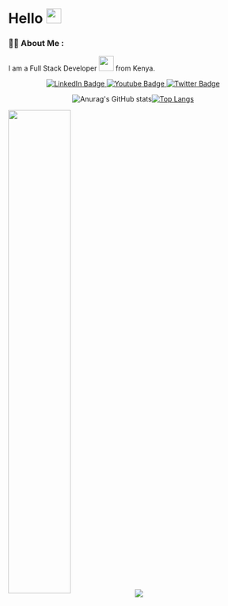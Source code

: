 
<h1>Hello <img src="https://media.giphy.com/media/hvRJCLFzcasrR4ia7z/giphy.gif" width="30px"/></h1>

### :man_technologist: About Me :
 I am a Full Stack Developer <img src="https://media.giphy.com/media/WUlplcMpOCEmTGBtBW/giphy.gif" width="30"> from Kenya.
</div> 
<div id="badges"align="center">
  <a href="https://www.linkedin.com/in/kevin-malomba/" target="blank">
    <img src="https://img.shields.io/badge/LinkedIn-blue?style=for-the-badge&logo=linkedin&logoColor=white" alt="LinkedIn Badge"/>
  </a>
  <a href="https://www.youtube.com/channel/UCGK3Zydi0OL4btG0SiHTkNg" target="blank">
    <img src="https://img.shields.io/badge/YouTube-red?style=for-the-badge&logo=youtube&logoColor=white" alt="Youtube Badge"/>
  </a>
  <a href="https://twitter.com/kmalomba" target="blank">
    <img src="https://img.shields.io/badge/Twitter-blue?style=for-the-badge&logo=twitter&logoColor=white" alt="Twitter Badge"/>
  </a>
</div>

<div align="center">
<img src="https://komarev.com/ghpvc/?username=MalombaKevin&style=flat-square&color=blue" alt=""/>
</div>


<div style="display:flex; justify-content:center" align="center">

![Anurag's GitHub stats](https://github-readme-stats.vercel.app/api?username=MalombaKevin&show_icons=true&theme=radical)

[![Top Langs](https://github-readme-stats.vercel.app/api/top-langs/?username=MalombaKevin&layout=compact&theme=vision-friendly-dark)](https://github.com/anuraghazra/github-readme-stats)
</div>



  <img align="center" src="https://github-readme-stats.vercel.app/api?username=MalombaKevin&show_icons=true&theme=radical" width="50%" />


  <img align="center" src="https://github-readme-stats.vercel.app/api/top-langs/?username=MalombaKevin&layout=compact&theme=vision-friendly-dark" />












 




